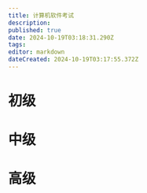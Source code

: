 ```yaml
---
title: 计算机软件考试
description: 
published: true
date: 2024-10-19T03:18:31.290Z
tags: 
editor: markdown
dateCreated: 2024-10-19T03:17:55.372Z
---
```


# 初级





# 中级







# 高级